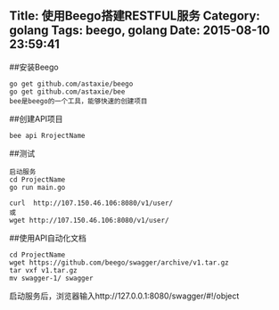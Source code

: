 Title: 使用Beego搭建RESTFUL服务
Category:  golang
Tags: beego, golang
Date: 2015-08-10 23:59:41
---

##安装Beego

	go get github.com/astaxie/beego
	go get github.com/astaxie/bee
	bee是beego的一个工具，能够快速的创建项目


##创建API项目

	bee api RrojectName

##测试

	启动服务
	cd ProjectName
	go run main.go

	curl  http://107.150.46.106:8080/v1/user/
	或
	wget http://107.150.46.106:8080/v1/user/

##使用API自动化文档

	cd ProjectName
	wget https://github.com/beego/swagger/archive/v1.tar.gz
	tar vxf v1.tar.gz
	mv swagger-1/ swagger
	

启动服务后，浏览器输入http://127.0.0.1:8080/swagger/#!/object

